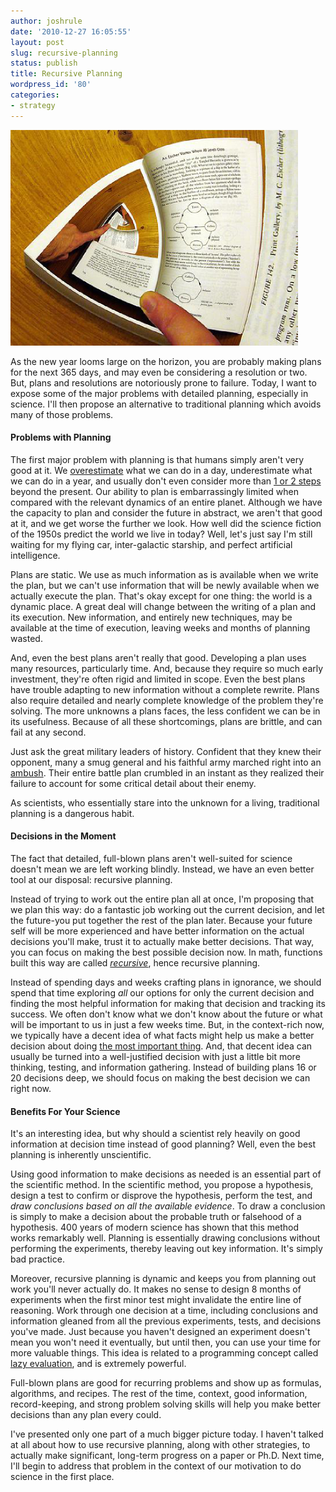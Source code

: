 ```yaml
---
author: joshrule
date: '2010-12-27 16:05:55'
layout: post
slug: recursive-planning
status: publish
title: Recursive Planning
wordpress_id: '80'
categories:
- strategy
---
```


![recursion from gadl on flickr.com][1]

As the new year looms large on the horizon, you are probably making plans for
the next 365 days, and may even be considering a resolution or two. But, plans
and resolutions are notoriously prone to failure. Today, I want to expose some
of the major problems with detailed planning, especially in science. I'll then
propose an alternative to traditional planning which avoids many of those
problems.

#### Problems with Planning

The first major problem with planning is that humans simply aren't very good
at it. We [overestimate][2] what we can do in a day, underestimate what we can
do in a year, and usually don't even consider more than [1 or 2 steps][3]
beyond the present. Our ability to plan is embarrassingly limited when
compared with the relevant dynamics of an entire planet. Although we have the
capacity to plan and consider the future in abstract, we aren't that good at
it, and we get worse the further we look. How well did the science fiction of
the 1950s predict the world we live in today? Well, let's just say I'm still
waiting for my flying car, inter-galactic starship, and perfect artificial
intelligence.

Plans are static. We use as much information as is available when we write the
plan, but we can't use information that will be newly available when we
actually execute the plan. That's okay except for one thing: the world is a
dynamic place. A great deal will change between the writing of a plan and its
execution. New information, and entirely new techniques, may be available at
the time of execution, leaving weeks and months of planning wasted.

And, even the best plans aren't really that good. Developing a plan uses many
resources, particularly time. And, because they require so much early
investment, they're often rigid and limited in scope. Even the best plans have
trouble adapting to new information without a complete rewrite. Plans also
require detailed and nearly complete knowledge of the problem they're solving.
The more unknowns a plans faces, the less confident we can be in its
usefulness. Because of all these shortcomings, plans are brittle, and can fail
at any second.

Just ask the great military leaders of history. Confident that they knew their
opponent, many a smug general and his faithful army marched right into an
[ambush][4]. Their entire battle plan crumbled in an instant as they realized
their failure to account for some critical detail about their enemy.

As scientists, who essentially stare into the unknown for a living,
traditional planning is a dangerous habit.

#### Decisions in the Moment

The fact that detailed, full-blown plans aren't well-suited for science
doesn't mean we are left working blindly. Instead, we have an even better tool
at our disposal: recursive planning.

Instead of trying to work out the entire plan all at once, I'm proposing that
we plan this way: do a fantastic job working out the current decision, and let
the future-you put together the rest of the plan later. Because your future
self will be more experienced and have better information on the actual
decisions you'll make, trust it to actually make better decisions. That way,
you can focus on making the best possible decision now. In math, functions
built this way are called _[recursive][5]_, hence recursive planning.

Instead of spending days and weeks crafting plans in ignorance, we should
spend that time exploring _all_ our options for only the current decision and
finding the most helpful information for making that decision and tracking its
success. We often don't know what we don't know about the future or what will
be important to us in just a few weeks time. But, in the context-rich now, we
typically have a decent idea of what facts might help us make a better
decision about doing [the most important thing][6]. And, that decent idea can
usually be turned into a well-justified decision with just a little bit more
thinking, testing, and information gathering. Instead of building plans 16 or
20 decisions deep, we should focus on making the best decision we can right
now.

#### Benefits For Your Science

It's an interesting idea, but why should a scientist rely heavily on good
information at decision time instead of good planning? Well, even the best
planning is inherently unscientific.

Using good information to make decisions as needed is an essential part of the
scientific method. In the scientific method, you propose a hypothesis, design
a test to confirm or disprove the hypothesis, perform the test, and _draw
conclusions based on all the available evidence_. To draw a conclusion is
simply to make a decision about the probable truth or falsehood of a
hypothesis. 400 years of modern science has shown that this method works
remarkably well. Planning is essentially drawing conclusions without
performing the experiments, thereby leaving out key information. It's simply
bad practice.

Moreover, recursive planning is dynamic and keeps you from planning out work
you'll never actually do. It makes no sense to design 8 months of experiments
when the first minor test might invalidate the entire line of reasoning. Work
through one decision at a time, including conclusions and information gleaned
from all the previous experiments, tests, and decisions you've made. Just
because you haven't designed an experiment doesn't mean you won't need it
eventually, but until then, you can use your time for more valuable things.
This idea is related to a programming concept called [lazy evaluation][7], and
is extremely powerful.

Full-blown plans are good for recurring problems and show up as formulas,
algorithms, and recipes. The rest of the time, context, good information,
record-keeping, and strong problem solving skills will help you make better
decisions than any plan every could.

I've presented only one part of a much bigger picture today. I haven't talked
at all about how to use recursive planning, along with other strategies, to
actually make significant, long-term progress on a paper or Ph.D. Next time,
I'll begin to address that problem in the context of our motivation to do
science in the first place.

[1]: /a/2010-12-27-recursive-planning/recursion.png (recursion from gadl on flickr.com)
[2]: http://en.wikipedia.org/wiki/Planning_fallacy (Wikipedia - Planning Fallacy)
[3]: http://en.wikipedia.org/wiki/Keynesian_beauty_contest (Wikipedia - Keynesian Beauty Contest)
[4]: http://en.wikipedia.org/wiki/Battle_of_the_Trebia (Wikipedia - Battle of the Trebia)
[5]: http://en.wikipedia.org/wiki/Recursion (Wikipedia - Recursion)
[6]: http://joshrule.com/blog/do-the-most-important-thing-first/ (WOTS - Do The Most Important Thing First)
[7]: http://en.wikipedia.org/wiki/Lazy_evaluation (Wikipedia - Lazy Evaluation)
